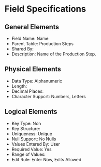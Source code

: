 # Field Specifications

## General Elements

- Field Name: Name
- Parent Table: Production Steps
- Shared By: 
- Description: Name of the Production Step.

## Physical Elements

- Data Type: Alphanumeric
- Length: 
- Decimal Places: 
- Character Support: Numbers, Letters

## Logical Elements

- Key Type: Non
- Key Structure: 
- Uniqueness: Unique
- Null Support: No Nulls
- Values Entered By: User
- Required Value: Yes
- Range of Values: 
- Edit Rule: Enter Now, Edits Allowed
